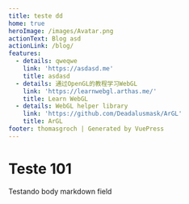 ```yaml
---
title: teste dd
home: true
heroImage: /images/Avatar.png
actionText: Blog asd
actionLink: /blog/
features:
  - details: qweqwe
    link: 'https://asdasd.me'
    title: asdasd
  - details: 通过OpenGL的教程学习WebGL
    link: 'https://learnwebgl.arthas.me/'
    title: Learn WebGL
  - details: WebGL helper library
    link: 'https://github.com/Deadalusmask/ArGL'
    title: ArGL
footer: thomasgroch | Generated by VuePress
---
```


# Teste 101

Testando body markdown field